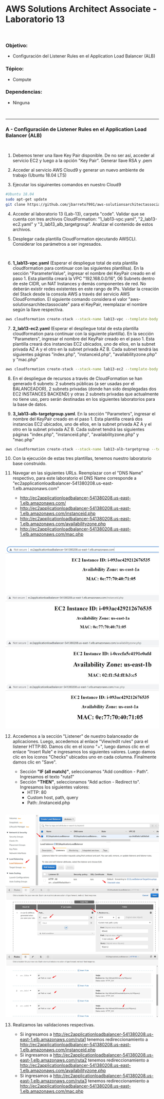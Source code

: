 # AWS Solutions Architect Associate - Laboratorio 13

<br>

### Objetivo: 
* Configuración del Listener Rules en el Application Load Balancer (ALB)

### Tópico:
* Compute

### Dependencias:
* Ninguna

<br>

---

### A - Configuración de Listener Rules en el Application Load Balancer (ALB)


<br>

1. Debemos tener una llave Key Pair disponible. De no ser así, acceder al servicio EC2 y luego a la opción "Key Pair". Generar llave RSA y .pem 

2. Acceder al servicio AWS Cloud9 y generar un nuevo ambiente de trabajo (Ubuntu 18.04 LTS)

3. Ejecutar los siguinentes comandos en nuestro Cloud9

```bash
#Ubuntu 18.04
sudo apt-get update
git clone https://github.com/jbarreto7991/aws-solutionsarchitectassociate.git
```

4. Acceder al laboratorio 13 (Lab-13), carpeta "code". Validar que se cuenta con tres archivos CloudFormation: "1_lab13-vpc.yaml", "2_lab13-ec2.yaml" y "3_lab13_alb_targetgroup". Analizar el contenido de estos archivos.

5. Desplegar cada plantilla CloudFormation ejecutando AWSCLI. Considerar los parámetros a ser ingresados.

    <br>
6. **1_lab13-vpc.yaml** (Esperar el despliegue total de esta plantilla cloudformation para continuar con las siguientes plantillsa). En la sección "ParameterValue", ingresar el nombre del KeyPair creado en el paso 1. Esta plantilla creará la VPC "192.168.0.0/16", 06 Subnets dentro de este CIDR, un NAT Instances y demás componentes de red. No deberán existir redes existentes en este rango de IPs. Validar la creación del Stack desde la consola AWS a través del servicio AWS CloudFormation. El siguiente comando considera el valor "aws-solutionsarchitectassociate" para el KeyPair, reemplazar el nombre según la llave respectiva.

```bash
aws cloudformation create-stack --stack-name lab13-vpc --template-body file://~/environment/aws-solutionsarchitectassociate/Lab-13/code/1_lab13-vpc.yaml --parameters ParameterKey=KeyPair,ParameterValue="aws-solutionsarchitectassociate" --capabilities CAPABILITY_IAM
```

7. **2_lab13-ec2.yaml** (Esperar el despliegue total de esta plantilla cloudformation para continuar con la siguiente plantilla). En la sección "Parameters", ingresar el nombre del KeyPair creado en el paso 1. Esta plantilla creará dos instancias EC2 ubicados, uno de ellos, en la subnet privada AZ A y el otro en la subnet privada AZ B. Cada subnet tendrá las siguientes páginas "index.php", "instanceid.php", "availabilityzone.php" y "mac.php"

```bash
aws cloudformation create-stack --stack-name lab13-ec2 --template-body file://~/environment/aws-solutionsarchitectassociate/Lab-13/code/2_lab13-ec2.yaml --parameters ParameterKey=KeyPair,ParameterValue="aws-solutionsarchitectassociate" --capabilities CAPABILITY_IAM
```

8. En el despliegue de recursos a través de CloudFormation se han generado 6 subnets: 2 subnets públicas (a ser usadas por el BALANCEADOR), 2 subnets privadas (donde han sido desplegadas dos EC2 INSTANCES BACKEND) y otras 2 subnets privadas que actualmente no tiene uso, pero serán destinadas en los siguientes laboratorios para la base de datos.


9. **3_lab13-alb-targetgroup.yaml**. En la sección "Parameters", ingresar el nombre del KeyPair creado en el paso 1. Esta plantilla creará dos instancias EC2 ubicados, uno de ellos, en la subnet privada AZ A y el otro en la subnet privada AZ B. Cada subnet tendrá las siguientes páginas "index.php", "instanceid.php", "availabilityzone.php" y "mac.php"

```bash
aws cloudformation create-stack --stack-name lab13-alb-targetgroup --template-body file://~/environment/aws-solutionsarchitectassociate/Lab-13/code/3_lab13-alb-targetgroup.yaml
```

10. Con la ejecución de estas tres plantillas, tenemos nuestro laboratorio base construido.

11. Navegar en las siguientes URLs. Reemplazar con el "DNS Name" respectivo, para este laboratorio el DNS Name corresponde a "ec2applicationloadbalancer-541380208.us-east-1.elb.amazonaws.com"

    * http://ec2applicationloadbalancer-541380208.us-east-1.elb.amazonaws.com/
    * http://ec2applicationloadbalancer-541380208.us-east-1.elb.amazonaws.com/instanceid.php
    * http://ec2applicationloadbalancer-541380208.us-east-1.elb.amazonaws.com/availabilityzone.php
    * http://ec2applicationloadbalancer-541380208.us-east-1.elb.amazonaws.com/mac.php

<br>

<img src="images/Lab13_01.jpg">

<br>

<img src="images/Lab13_02.jpg">

<br>

<img src="images/Lab13_03.jpg">

<br>

<img src="images/Lab13_04.jpg">

<br>

12. Accedemos a la sección "Listener" de nuestro balanceador de aplicaciones. Luego, accedemos al enlace "View/edit rules" para el listener HTTP:80. Damos clic en el icono "+", luego damos clic en el enlace "Insert Rule" e ingresamos los siguientes valores. Luego damos clic en los íconos "Checks" ubicados uno en cada columna. Finalmente damos clic en "Save".

    * Sección **"IF (all match)"**, seleccionamos "Add condition - Path". Ingresamos el texto "ruta1"
    * Sección **"THEN"**, seleccionamos "Add action - Redirect to". Ingresamos los siguientes valores:
        * HTTP: 80
        * Custom host, path, query
        * Path: /instanceid.php


<br>

<img src="images/Lab13_05.jpg">

<br>

<img src="images/Lab13_06.jpg">

<br>

<img src="images/Lab13_07.jpg">

<br>


13. Realizamos las validaciones respectivas. 

    * Si ingresamos a http://ec2applicationloadbalancer-541380208.us-east-1.elb.amazonaws.com/ruta1 tenemos redireccionamiento a http://ec2applicationloadbalancer-541380208.us-east-1.elb.amazonaws.com/instanceid.php
    * Si ingresamos a http://ec2applicationloadbalancer-541380208.us-east-1.elb.amazonaws.com/ruta2 tenemos redireccionamiento a http://ec2applicationloadbalancer-541380208.us-east-1.elb.amazonaws.com/availabilityzone.php
    * Si ingresamos a http://ec2applicationloadbalancer-541380208.us-east-1.elb.amazonaws.com/ruta3 tenemos redireccionamiento a http://ec2applicationloadbalancer-541380208.us-east-1.elb.amazonaws.com/mac.php